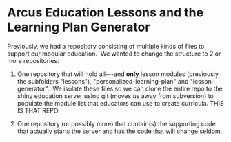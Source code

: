 # Arcus Education Lessons and the Learning Plan Generator

Previously, we had a repository consisting of multiple kinds of files to support our modular education.  We wanted 
to change the structure to 2 or more repositories:  

1. One repository that will hold all---and **only** lesson modules (previously the subfolders 
"lessons"), "personalized-learning-plan" and "lesson-generator".  We isolate these files so we can clone the entire repo 
to the shiny education server using git (moves us away from subversion) to populate the module list that educators can use 
to create curricula. THIS IS THAT REPO.

3. One repository (or possibly more) that contain(s) the supporting code that actually starts the server and has 
the code that will change seldom.
